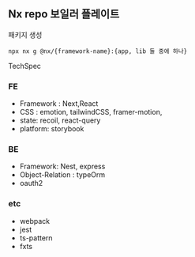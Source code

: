 ## Nx repo 보일러 플레이트

패키지 생성

`npx nx g @nx/{framework-name}:{app, lib 둘 중에 하나}`

TechSpec

### FE

- Framework : Next,React
- CSS : emotion, tailwindCSS, framer-motion,
- state: recoil, react-query
- platform: storybook

### BE

- Framework: Nest, express
- Object-Relation : typeOrm
- oauth2

### etc

- webpack
- jest
- ts-pattern
- fxts
